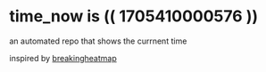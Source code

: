 # time_now is (( 1705410000576 ))

an automated repo that shows the currnent time

inspired by [breakingheatmap](https://github.com/breakingheatmap/breakingheatmap)